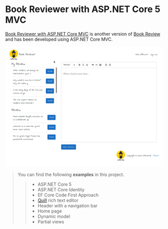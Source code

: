 # Book Reviewer with ASP.NET Core 5 MVC
[Book Reviewer with ASP.NET Core MVC](https://github.com/inthelamp/book-reviewer-aspnetcore) is another version of [Book Review](https://github.com/inthelamp/book-reviewer) and has been developed using ASP.NET Core MVC.

![alt text](https://github.com/inthelamp/book-reviewer-aspnetcore/blob/main/ReadReview.gif?raw=true "Home page")

>You can find the following <strong>examples</strong> in this project.
>> - ASP.NET Core 5
>> - ASP.NET Core Identity
>> - EF Core Code First Approach
>> - [Quill](https://quilljs.com/) rich text editor
>> - Header with a navigation bar
>> - Home page
>> - Dynamic model
>> - Partial views